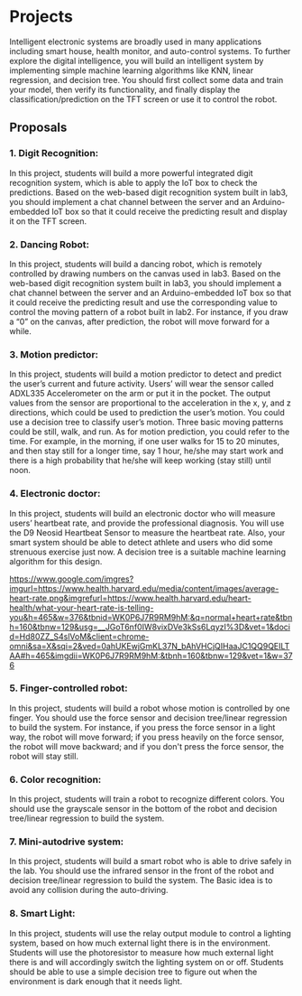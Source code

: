 Projects
======================

Intelligent electronic systems are broadly used in many applications including smart house, health monitor, and auto-control systems. To further explore the digital intelligence, you will build an intelligent system by implementing simple machine learning algorithms like KNN, linear regression, and decision tree. You should first collect some data and train your model, then verify its functionality, and finally display the classification/prediction on the TFT screen or use it to control the robot.

Proposals
--------------------------------

### 1. Digit Recognition:
In this project, students will build a more powerful integrated digit recognition system, which is able to apply the IoT box to check the predictions. Based on the web-based digit recognition system built in lab3, you should implement a chat channel between the server and an Arduino-embedded IoT box so that it could receive the predicting result and display it on the TFT screen.

### 2. Dancing Robot:
In this project, students will build a dancing robot, which is remotely controlled by drawing numbers on the canvas used in lab3. Based on the web-based digit recognition system built in lab3, you should implement a chat channel between the server and an Arduino-embedded IoT box so that it could receive the predicting result and use the corresponding value to control the moving pattern of a robot built in lab2. For instance, if you draw a “0” on the canvas, after prediction, the robot will move forward for a while.

### 3. Motion predictor:
In this project, students will build a motion predictor to detect and predict the user’s current and future activity. Users’ will wear the sensor called ADXL335 Accelerometer on the arm or put it in the pocket. The output values from the sensor are proportional to the acceleration in the x, y, and z directions, which could be used to prediction the user’s motion. You could use a decision tree to classify user’s motion. Three basic moving patterns could be still, walk, and run. As for motion prediction, you could refer to the time. For example, in the morning, if one user walks for 15 to 20 minutes, and then stay still for a longer time, say 1 hour, he/she may start work and there is a high probability that he/she will keep working (stay still) until noon.

### 4. Electronic doctor:
In this project, students will build an electronic doctor who will measure users’ heartbeat rate, and provide the professional diagnosis. You will use the D9 Neosid Heartbeat Sensor to measure the heartbeat rate. Also, your smart system should be able to detect athlete and users who did some strenuous exercise just now. A decision tree is a suitable machine learning algorithm for this design.

https://www.google.com/imgres?imgurl=https://www.health.harvard.edu/media/content/images/average-heart-rate.png&imgrefurl=https://www.health.harvard.edu/heart-health/what-your-heart-rate-is-telling-you&h=465&w=376&tbnid=WK0P6J7R9RM9hM:&q=normal+heart+rate&tbnh=160&tbnw=129&usg=__JGoT6nf0IW8vixDVe3kSs6LqyzI%3D&vet=1&docid=Hd80ZZ_S4slVoM&client=chrome-omni&sa=X&sqi=2&ved=0ahUKEwjGmKL37N_bAhVHCjQIHaaJC1QQ9QEILTAA#h=465&imgdii=WK0P6J7R9RM9hM:&tbnh=160&tbnw=129&vet=1&w=376

### 5. Finger-controlled robot:
In this project, students will build a robot whose motion is controlled by one finger. You should use the force sensor and decision tree/linear regression to build the system. For instance, if you press the force sensor in a light way, the robot will move forward; if you press heavily on the force sensor, the robot will move backward; and if you don't press the force sensor, the robot will stay still.

### 6. Color recognition:
In this project, students will train a robot to recognize different colors. You should use the grayscale sensor in the bottom of the robot and decision tree/linear regression to build the system. 

### 7. Mini-autodrive system:
In this project, students will build a smart robot who is able to drive safely in the lab. You should use the infrared sensor in the front of the robot and decision tree/linear regression to build the system. The Basic idea is to avoid any collision during the auto-driving.

### 8. Smart Light:
In this project, students will use the relay output module to control a lighting system, based on how much external light there is in the environment. Students will use the photoresistor to measure how much external light there is and will accordingly switch the lighting system on or off. Students should be able to use a simple decision tree to figure out when the environment is dark enough that it needs light.
